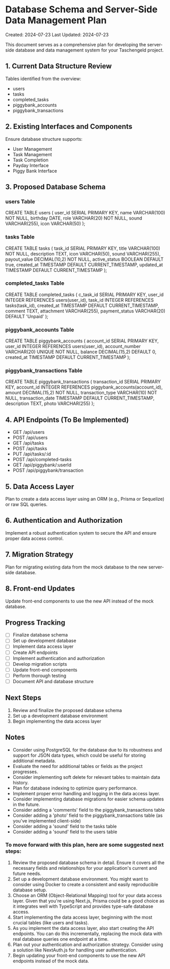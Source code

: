 # Database Schema and Server-Side Data Management Plan

Created: 2024-07-23
Last Updated: 2024-07-23

This document serves as a comprehensive plan for developing the server-side database and data management system for your Taschengeld project.

## 1. Current Data Structure Review

Tables identified from the overview:

- users
- tasks
- completed_tasks
- piggybank_accounts
- piggybank_transactions

## 2. Existing Interfaces and Components

Ensure database structure supports:

- User Management
- Task Management
- Task Completion
- Payday Interface
- Piggy Bank Interface

## 3. Proposed Database Schema

### users Table

CREATE TABLE users (
user_id SERIAL PRIMARY KEY,
name VARCHAR(100) NOT NULL,
birthday DATE,
role VARCHAR(20) NOT NULL,
sound VARCHAR(255),
icon VARCHAR(50)
);

### tasks Table

CREATE TABLE tasks (
task_id SERIAL PRIMARY KEY,
title VARCHAR(100) NOT NULL,
description TEXT,
icon VARCHAR(50),
sound VARCHAR(255),
payout_value DECIMAL(10,2) NOT NULL,
active_status BOOLEAN DEFAULT true,
created_at TIMESTAMP DEFAULT CURRENT_TIMESTAMP,
updated_at TIMESTAMP DEFAULT CURRENT_TIMESTAMP
);

### completed_tasks Table

CREATE TABLE completed_tasks (
c_task_id SERIAL PRIMARY KEY,
user_id INTEGER REFERENCES users(user_id),
task_id INTEGER REFERENCES tasks(task_id),
created_at TIMESTAMP DEFAULT CURRENT_TIMESTAMP,
comment TEXT,
attachment VARCHAR(255),
payment_status VARCHAR(20) DEFAULT 'Unpaid'
);

### piggybank_accounts Table

CREATE TABLE piggybank_accounts (
account_id SERIAL PRIMARY KEY,
user_id INTEGER REFERENCES users(user_id),
account_number VARCHAR(20) UNIQUE NOT NULL,
balance DECIMAL(15,2) DEFAULT 0,
created_at TIMESTAMP DEFAULT CURRENT_TIMESTAMP
);

### piggybank_transactions Table

CREATE TABLE piggybank_transactions (
transaction_id SERIAL PRIMARY KEY,
account_id INTEGER REFERENCES piggybank_accounts(account_id),
amount DECIMAL(15,2) NOT NULL,
transaction_type VARCHAR(10) NOT NULL,
transaction_date TIMESTAMP DEFAULT CURRENT_TIMESTAMP,
description TEXT,
photo VARCHAR(255)
);

## 4. API Endpoints (To Be Implemented)

- GET /api/users
- POST /api/users
- GET /api/tasks
- POST /api/tasks
- PUT /api/tasks/:id
- POST /api/completed-tasks
- GET /api/piggybank/:userId
- POST /api/piggybank/transaction

## 5. Data Access Layer

Plan to create a data access layer using an ORM (e.g., Prisma or Sequelize) or raw SQL queries.

## 6. Authentication and Authorization

Implement a robust authentication system to secure the API and ensure proper data access control.

## 7. Migration Strategy

Plan for migrating existing data from the mock database to the new server-side database.

## 8. Front-end Updates

Update front-end components to use the new API instead of the mock database.

## Progress Tracking

- [ ] Finalize database schema
- [ ] Set up development database
- [ ] Implement data access layer
- [ ] Create API endpoints
- [ ] Implement authentication and authorization
- [ ] Develop migration scripts
- [ ] Update front-end components
- [ ] Perform thorough testing
- [ ] Document API and database structure

## Next Steps

1. Review and finalize the proposed database schema
2. Set up a development database environment
3. Begin implementing the data access layer

## Notes

- Consider using PostgreSQL for the database due to its robustness and support for JSON data types, which could be useful for storing additional metadata.
- Evaluate the need for additional tables or fields as the project progresses.
- Consider implementing soft delete for relevant tables to maintain data history.
- Plan for database indexing to optimize query performance.
- Implement proper error handling and logging in the data access layer.
- Consider implementing database migrations for easier schema updates in the future.
- Consider adding a 'comments' field to the piggybank_transactions table
- Consider adding a 'photo' field to the piggybank_transactions table (as you've implemented client-side)
- Consider adding a 'sound' field to the tasks table
- Consider adding a 'sound' field to the users table

### To move forward with this plan, here are some suggested next steps:

1. Review the proposed database schema in detail. Ensure it covers all the necessary fields and relationships for your application's current and future needs.
2. Set up a development database environment. You might want to consider using Docker to create a consistent and easily reproducible database setup.
3. Choose an ORM (Object-Relational Mapping) tool for your data access layer. Given that you're using Next.js, Prisma could be a good choice as it integrates well with TypeScript and provides type-safe database access.
4. Start implementing the data access layer, beginning with the most crucial tables (like users and tasks).
5. As you implement the data access layer, also start creating the API endpoints. You can do this incrementally, replacing the mock data with real database queries one endpoint at a time.
6. Plan out your authentication and authorization strategy. Consider using a solution like NextAuth.js for handling user authentication.
7. Begin updating your front-end components to use the new API endpoints instead of the mock data.
